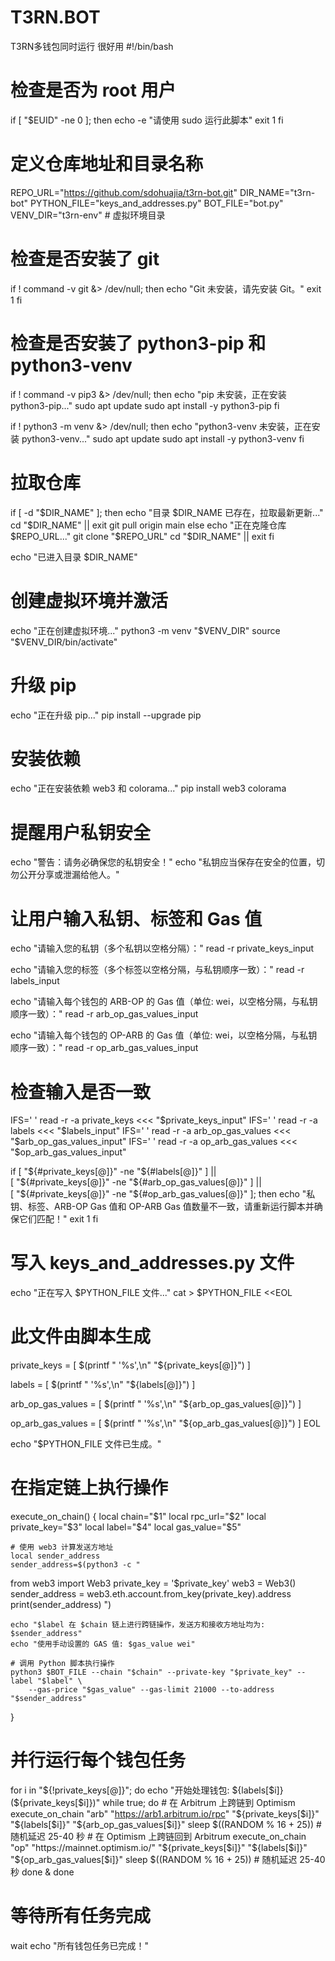 # T3RN.BOT
T3RN多钱包同时运行 很好用
#!/bin/bash

# 检查是否为 root 用户
if [ "$EUID" -ne 0 ]; then
    echo -e "请使用 sudo 运行此脚本"
    exit 1
fi

# 定义仓库地址和目录名称
REPO_URL="https://github.com/sdohuajia/t3rn-bot.git"
DIR_NAME="t3rn-bot"
PYTHON_FILE="keys_and_addresses.py"
BOT_FILE="bot.py"
VENV_DIR="t3rn-env"  # 虚拟环境目录

# 检查是否安装了 git
if ! command -v git &> /dev/null; then
    echo "Git 未安装，请先安装 Git。"
    exit 1
fi

# 检查是否安装了 python3-pip 和 python3-venv
if ! command -v pip3 &> /dev/null; then
    echo "pip 未安装，正在安装 python3-pip..."
    sudo apt update
    sudo apt install -y python3-pip
fi

if ! python3 -m venv &> /dev/null; then
    echo "python3-venv 未安装，正在安装 python3-venv..."
    sudo apt update
    sudo apt install -y python3-venv
fi

# 拉取仓库
if [ -d "$DIR_NAME" ]; then
    echo "目录 $DIR_NAME 已存在，拉取最新更新..."
    cd "$DIR_NAME" || exit
    git pull origin main
else
    echo "正在克隆仓库 $REPO_URL..."
    git clone "$REPO_URL"
    cd "$DIR_NAME" || exit
fi

echo "已进入目录 $DIR_NAME"

# 创建虚拟环境并激活
echo "正在创建虚拟环境..."
python3 -m venv "$VENV_DIR"
source "$VENV_DIR/bin/activate"

# 升级 pip
echo "正在升级 pip..."
pip install --upgrade pip

# 安装依赖
echo "正在安装依赖 web3 和 colorama..."
pip install web3 colorama

# 提醒用户私钥安全
echo "警告：请务必确保您的私钥安全！"
echo "私钥应当保存在安全的位置，切勿公开分享或泄漏给他人。"

# 让用户输入私钥、标签和 Gas 值
echo "请输入您的私钥（多个私钥以空格分隔）："
read -r private_keys_input

echo "请输入您的标签（多个标签以空格分隔，与私钥顺序一致）："
read -r labels_input

echo "请输入每个钱包的 ARB-OP 的 Gas 值（单位: wei，以空格分隔，与私钥顺序一致）："
read -r arb_op_gas_values_input

echo "请输入每个钱包的 OP-ARB 的 Gas 值（单位: wei，以空格分隔，与私钥顺序一致）："
read -r op_arb_gas_values_input

# 检查输入是否一致
IFS=' ' read -r -a private_keys <<< "$private_keys_input"
IFS=' ' read -r -a labels <<< "$labels_input"
IFS=' ' read -r -a arb_op_gas_values <<< "$arb_op_gas_values_input"
IFS=' ' read -r -a op_arb_gas_values <<< "$op_arb_gas_values_input"

if [ "${#private_keys[@]}" -ne "${#labels[@]}" ] || \
   [ "${#private_keys[@]}" -ne "${#arb_op_gas_values[@]}" ] || \
   [ "${#private_keys[@]}" -ne "${#op_arb_gas_values[@]}" ]; then
    echo "私钥、标签、ARB-OP Gas 值和 OP-ARB Gas 值数量不一致，请重新运行脚本并确保它们匹配！"
    exit 1
fi

# 写入 keys_and_addresses.py 文件
echo "正在写入 $PYTHON_FILE 文件..."
cat > $PYTHON_FILE <<EOL
# 此文件由脚本生成

private_keys = [
$(printf "    '%s',\n" "${private_keys[@]}")
]

labels = [
$(printf "    '%s',\n" "${labels[@]}")
]

arb_op_gas_values = [
$(printf "    '%s',\n" "${arb_op_gas_values[@]}")
]

op_arb_gas_values = [
$(printf "    '%s',\n" "${op_arb_gas_values[@]}")
]
EOL

echo "$PYTHON_FILE 文件已生成。"

# 在指定链上执行操作
execute_on_chain() {
    local chain="$1"
    local rpc_url="$2"
    local private_key="$3"
    local label="$4"
    local gas_value="$5"

    # 使用 web3 计算发送方地址
    local sender_address
    sender_address=$(python3 -c "
from web3 import Web3
private_key = '$private_key'
web3 = Web3()
sender_address = web3.eth.account.from_key(private_key).address
print(sender_address)
")

    echo "$label 在 $chain 链上进行跨链操作，发送方和接收方地址均为: $sender_address"
    echo "使用手动设置的 GAS 值: $gas_value wei"

    # 调用 Python 脚本执行操作
    python3 $BOT_FILE --chain "$chain" --private-key "$private_key" --label "$label" \
        --gas-price "$gas_value" --gas-limit 21000 --to-address "$sender_address"
}

# 并行运行每个钱包任务
for i in "${!private_keys[@]}"; do
    echo "开始处理钱包: ${labels[$i]} (${private_keys[$i]})"
    while true; do
        # 在 Arbitrum 上跨链到 Optimism
        execute_on_chain "arb" "https://arb1.arbitrum.io/rpc" "${private_keys[$i]}" "${labels[$i]}" "${arb_op_gas_values[$i]}"
        sleep $((RANDOM % 16 + 25))  # 随机延迟 25-40 秒
        # 在 Optimism 上跨链回到 Arbitrum
        execute_on_chain "op" "https://mainnet.optimism.io/" "${private_keys[$i]}" "${labels[$i]}" "${op_arb_gas_values[$i]}"
        sleep $((RANDOM % 16 + 25))  # 随机延迟 25-40 秒
    done &
done

# 等待所有任务完成
wait
echo "所有钱包任务已完成！"

